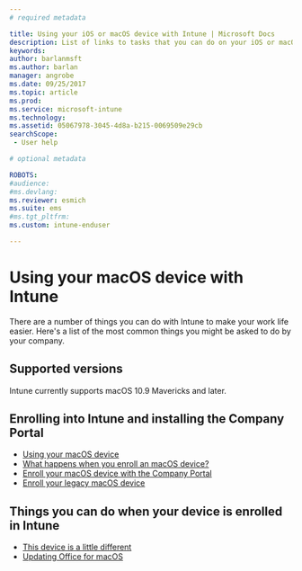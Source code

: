 ```yaml
---
# required metadata

title: Using your iOS or macOS device with Intune | Microsoft Docs
description: List of links to tasks that you can do on your iOS or macOS mobile device when the device is enrolled in Intune
keywords:
author: barlanmsft
ms.author: barlan
manager: angrobe
ms.date: 09/25/2017
ms.topic: article
ms.prod:
ms.service: microsoft-intune
ms.technology:
ms.assetid: 05067978-3045-4d8a-b215-0069509e29cb
searchScope:
 - User help

# optional metadata

ROBOTS:  
#audience:
#ms.devlang:
ms.reviewer: esmich
ms.suite: ems
#ms.tgt_pltfrm:
ms.custom: intune-enduser

---
```


# Using your macOS device with Intune

There are a number of things you can do with Intune to make your work life easier. Here's a list of the most common things you might be asked to do by your company.

## Supported versions

Intune currently supports macOS 10.9 Mavericks and later.

## Enrolling into Intune and installing the Company Portal

- [Using your macOS device](using-your-macos-device-with-intune.md)
- [What happens when you enroll an macOS device?](what-happens-if-you-install-the-company-portal-app-and-enroll-your-device-in-intune-macos.md)
- [Enroll your macOS device with the Company Portal](enroll-your-device-in-intune-macos-cp.md)
- [Enroll your legacy macOS device](enroll-your-device-in-intune-macos-legacy.md)


## Things you can do when your device is enrolled in Intune

- [This device is a little different](device-little-different-jamf.md)
- [Updating Office for macOS](https://support.office.com/article/Check-for-Office-for-Mac-updates-automatically-bfd1e497-c24d-4754-92ab-910a4074d7c1)
